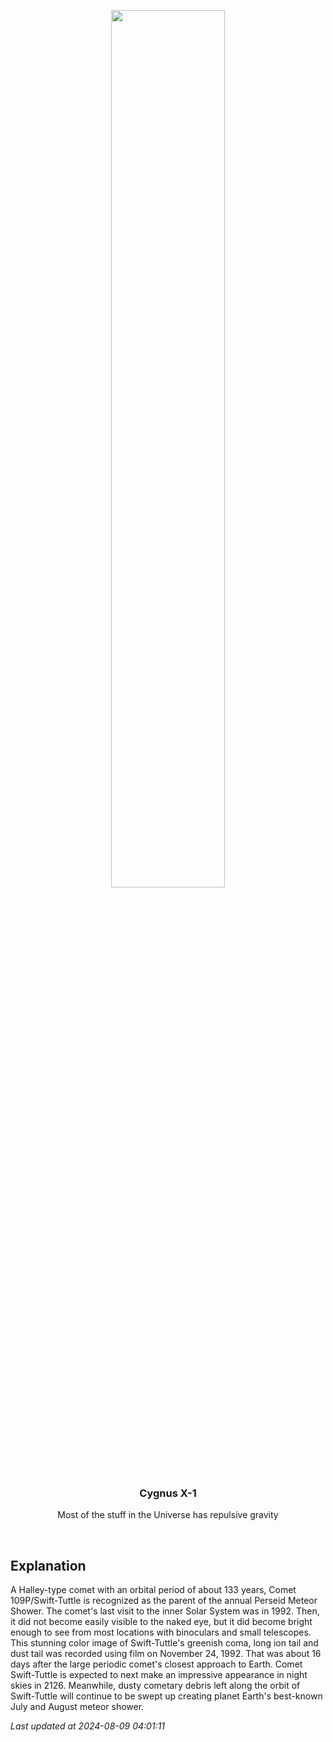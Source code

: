 <p align='center'>
    <img src='https://apod.nasa.gov/apod/image/2408/Rhemann799_109P_24_11_92_1100px.jpg' width='60%' />
    <h3 align="center">Cygnus X-1</h3>
    <p align="center">Most of the stuff in the Universe has repulsive gravity</p>
</p>
<br/>

Explanation
--
A Halley-type comet with an orbital period of about 133 years, Comet 109P/Swift-Tuttle is recognized as the parent of the annual Perseid Meteor Shower. The comet's last visit to the inner Solar System was in 1992. Then, it did not become easily visible to the naked eye, but it did become bright enough to see from most locations with binoculars and small telescopes. This stunning color image of Swift-Tuttle's greenish coma, long ion tail and dust tail was recorded using film on November 24, 1992. That was about 16 days after the large periodic comet's closest approach to Earth. Comet Swift-Tuttle is expected to next make an impressive appearance in night skies in 2126. Meanwhile, dusty cometary debris left along the orbit of Swift-Tuttle will continue to be swept up creating planet Earth's best-known July and August meteor shower.


*Last updated at 2024-08-09 04:01:11*
